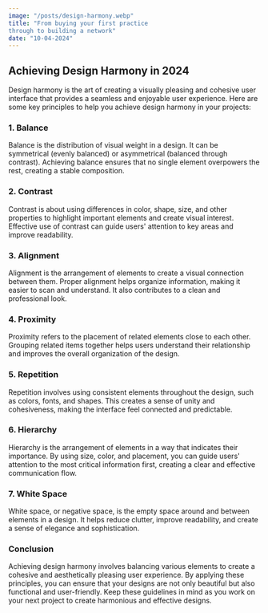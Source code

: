 ```yaml
---
image: "/posts/design-harmony.webp"
title: "From buying your first practice
through to building a network"
date: "10-04-2024"
---
```


## Achieving Design Harmony in 2024

Design harmony is the art of creating a visually pleasing and cohesive user interface that provides a seamless and enjoyable user experience. Here are some key principles to help you achieve design harmony in your projects:

### 1. **Balance**

Balance is the distribution of visual weight in a design. It can be symmetrical (evenly balanced) or asymmetrical (balanced through contrast). Achieving balance ensures that no single element overpowers the rest, creating a stable composition.

### 2. **Contrast**

Contrast is about using differences in color, shape, size, and other properties to highlight important elements and create visual interest. Effective use of contrast can guide users' attention to key areas and improve readability.

### 3. **Alignment**

Alignment is the arrangement of elements to create a visual connection between them. Proper alignment helps organize information, making it easier to scan and understand. It also contributes to a clean and professional look.

### 4. **Proximity**

Proximity refers to the placement of related elements close to each other. Grouping related items together helps users understand their relationship and improves the overall organization of the design.

### 5. **Repetition**

Repetition involves using consistent elements throughout the design, such as colors, fonts, and shapes. This creates a sense of unity and cohesiveness, making the interface feel connected and predictable.

### 6. **Hierarchy**

Hierarchy is the arrangement of elements in a way that indicates their importance. By using size, color, and placement, you can guide users' attention to the most critical information first, creating a clear and effective communication flow.

### 7. **White Space**

White space, or negative space, is the empty space around and between elements in a design. It helps reduce clutter, improve readability, and create a sense of elegance and sophistication.

### Conclusion

Achieving design harmony involves balancing various elements to create a cohesive and aesthetically pleasing user experience. By applying these principles, you can ensure that your designs are not only beautiful but also functional and user-friendly. Keep these guidelines in mind as you work on your next project to create harmonious and effective designs.
